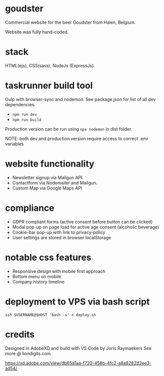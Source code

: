 # goudster

Commercial website for the beer Goudster from Halen, Belgium.

Website was fully hand-coded.

# stack

HTML(ejs), CSS(sass), NodeJs (ExpressJs).

# taskrunner build tool

Gulp with browser-sync and nodemon. See package.json for list of all dev dependencies.
- `npm run dev`
- `npm run build`

Production version can be run using `npx nodemon` in dist folder.

NOTE: both dev and production version require access to correct .env variables

# website functionality

- Newsletter signup via Mailgun API.
- Contactform via Nodemailer and Mailgun.
- Custom Map via Google Maps API

# compliance

- GDPR compliant forms (active consent before button can be clicked)
- Modal pop-up on page load for active age consent (alcoholic beverage)
- Cookie-bar pop-up with link to privacy-policy
- User settings are stored in browser localStorage

# notable css features

- Responsive design with mobile first approach
- Bottom menu on mobile
- Company history timeline

# deployment to VPS via bash script
`ssh $USERNAME@$HOST 'bash -s' < deploy.sh`

# credits

Designed in AdobeXD and build with VS Code by Joris Raymaekers 
See more @ liondigits.com

https://xd.adobe.com/view/db65a1aa-f720-458b-4fc2-a8a8282d2ee3-ad54/
